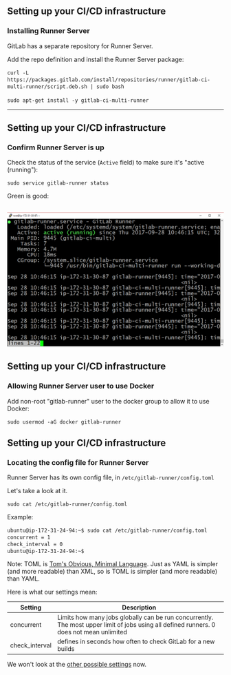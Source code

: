 ## Setting up your CI/CD infrastructure

### Installing Runner Server

GitLab has a separate repository for Runner Server.

Add the repo definition and install the Runner Server package:


```console
curl -L https://packages.gitlab.com/install/repositories/runner/gitlab-ci-multi-runner/script.deb.sh | sudo bash

sudo apt-get install -y gitlab-ci-multi-runner
```
---

## Setting up your CI/CD infrastructure
### Confirm Runner Server is up

Check the status of the service (`Active` field) to make sure it's "active (running"):

```console
sudo service gitlab-runner status
```
Green is good:

![runner service is active](img/runner_service_active.png)
---

## Setting up your CI/CD infrastructure
### Allowing Runner Server user to use Docker

Add non-root "gitlab-runner" user to the docker group to allow
it to use Docker:

```console 
sudo usermod -aG docker gitlab-runner

```
## Setting up your CI/CD infrastructure
### Locating the config file for Runner Server

Runner Server has its own config file, in `/etc/gitlab-runner/config.toml`

Let's take a look at it.


```console
sudo cat /etc/gitlab-runner/config.toml
```

Example:

```shell_session
ubuntu@ip-172-31-24-94:~$ sudo cat /etc/gitlab-runner/config.toml
concurrent = 1
check_interval = 0
ubuntu@ip-172-31-24-94:~$
```

Note: TOML is [Tom's Obvious, Minimal Language](https://github.com/toml-lang/toml). 
Just as YAML is simpler (and more readable) than XML, so is TOML is simpler 
(and more readable) than YAML.

Here is what our settings mean:

| Setting | Description |
|---------|-------------|
| concurrent | Limits how many jobs globally can be run concurrently. The most upper limit of jobs using all defined runners. 0 does not mean unlimited |
| check_interval | defines in seconds how often to check GitLab for a new builds |

We won't look at the [other possible settings](https://gitlab.com/gitlab-org/gitlab-ci-multi-runner/blob/master/docs/configuration/advanced-configuration.md) now.

